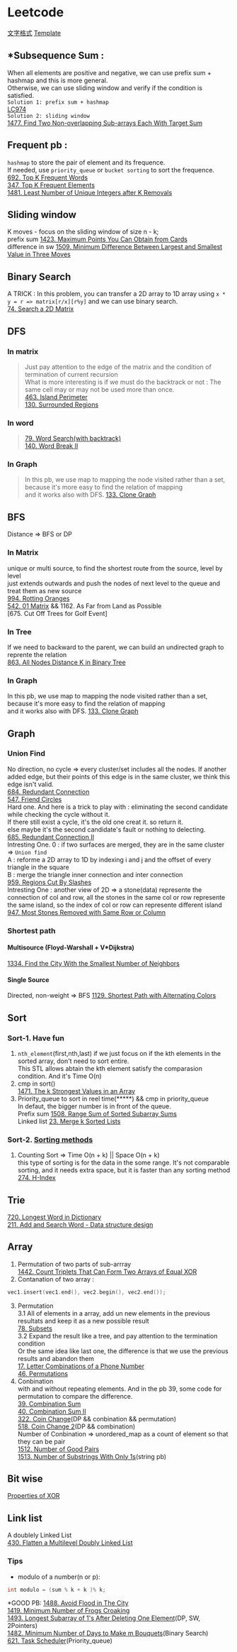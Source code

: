 # Leetcode
[文字格式](https://blog.csdn.net/u012067966/article/details/50736647)
[Template](https://blog.csdn.net/fuxuemingzhu/article/details/101900729)
## *Subsequence Sum :
When all elements are positive and negative, we can use prefix sum + hashmap and this is more general.<br>
Otherwise, we can use sliding window and verify if the condition is satisfied.<br>
`Solution 1: prefix sum + hashmap`<br>
[LC974](https://github.com/AL2O3-Z/Leetcode/blob/master/Structure/Unordered_map/974.%20Subarray%20Sums%20Divisible%20by%20K)<br>
`Solution 2: sliding window`<br>
[1477. Find Two Non-overlapping Sub-arrays Each With Target Sum](https://github.com/AL2O3-Z/Leetcode/blob/master/Slide%20Window/1477.%20Find%20Two%20Non-overlapping%20Sub-arrays%20Each%20With%20Target%20Sum)
## Frequent pb :
`hashmap` to store the pair of element and its frequence. <br>
If needed, use `priority_queue` or `bucket sorting` to sort the frequence.<br>
[692. Top K Frequent Words](https://github.com/AL2O3-Z/Leetcode/blob/master/Structure/Queue/692.%20Top%20K%20Frequent%20Words)<br>
[347. Top K Frequent Elements](https://github.com/AL2O3-Z/Leetcode/blob/master/Sort/347.%20Top%20K%20Frequent%20Elements)<br>
[1481. Least Number of Unique Integers after K Removals](https://github.com/AL2O3-Z/Leetcode/blob/master/Sort/1481.%20Least%20Number%20of%20Unique%20Integers%20after%20K%20Removals)<br>
## Sliding window
K moves - focus on the sliding window of size n - k;<br>
prefix sum  [1423. Maximum Points You Can Obtain from Cards](https://github.com/AL2O3-Z/Leetcode/blob/master/Slide%20Window/1423.%20Maximum%20Points%20You%20Can%20Obtain%20from%20Cards)<br>
difference in sw [1509. Minimum Difference Between Largest and Smallest Value in Three Moves](https://github.com/AL2O3-Z/Leetcode/blob/master/Slide%20Window/1509.%20Minimum%20Difference%20Between%20Largest%20and%20Smallest%20Value%20in%20Three%20Moves)<br>
## Binary Search
A TRICK : In this problem, you can transfer a 2D array to 1D array using `x * y = r => matrix[r/x][r%y]`
and we can use binary search.<Br>
[74. Search a 2D Matrix](https://github.com/AL2O3-Z/Leetcode/blob/master/Search/74.%20Search%20a%202D%20Matrix)<br>

## DFS 
### In matrix
>Just pay attention to the edge of the matrix and the condition of termination of current recursion<br>
What is more interesting is if we must do the backtrack or not : The same cell may or may not be used more than once.<br>
[463. Island Perimeter](https://github.com/AL2O3-Z/Leetcode/blob/master/Search/463.%20Island%20Perimeter)<br>
>[130. Surrounded Regions](https://github.com/AL2O3-Z/Leetcode/blob/master/Search/130.%20Surrounded%20Regions)<br>
### In word
>[79. Word Search(with backtrack)](https://leetcode.com/problems/word-search/)<br>
>[140. Word Break II](https://github.com/AL2O3-Z/Leetcode/blob/master/Hard/212.%20Word%20Search%20II)<br>
### In Graph
>In this pb, we use map to mapping the node visited rather than a set, because it's more easy to find the relation of mapping<br>
and it works also with DFS.
[133. Clone Graph](https://github.com/AL2O3-Z/Leetcode/blob/master/Graph/133.%20Clone%20Graph)
## BFS 
Distance => BFS or DP
### In Matrix
unique or multi source, to find the shortest route from the source, level by level<br>
just extends outwards and push the nodes of next level to the queue and treat them as new source <br>
[994. Rotting Oranges](https://github.com/AL2O3-Z/Leetcode/blob/master/Search/994.%20Rotting%20Oranges)<br>
[542. 01 Matrix](https://github.com/AL2O3-Z/Leetcode/blob/master/Search/542.%2001%20Matrix) && 1162. As Far from Land as Possible<br>
[675. Cut Off Trees for Golf Event]
### In Tree
If we need to backward to the parent, we can build an undirected graph to reprente the relation<br>
[863. All Nodes Distance K in Binary Tree](https://github.com/AL2O3-Z/Leetcode/blob/master/Tree/863.%20All%20Nodes%20Distance%20K%20in%20Binary%20Tree)<br>
### In Graph
In this pb, we use map to mapping the node visited rather than a set, because it's more easy to find the relation of mapping<br>
and it works also with DFS.
[133. Clone Graph](https://github.com/AL2O3-Z/Leetcode/blob/master/Graph/133.%20Clone%20Graph)
## Graph
### Union Find
No direction, no cycle => every cluster/set includes all the nodes. If another added edge, but their points of this edge is in the same cluster, we think this edge isn't valid.<br>
[684. Redundant Connection](https://github.com/AL2O3-Z/Leetcode/blob/master/Graph/684.%20Redundant%20Connection)<br>
[547. Friend Circles](https://github.com/AL2O3-Z/Leetcode/blob/master/Graph/547.%20Friend%20Circles)<br>
Hard one. And here is a trick to play with : eliminating the second candidate while checking the cycle without it.<br>
If there still exist a cycle, it's the old one creat it. so return it.<br>
else maybe it's the second candidate's fault or nothing to delecting.<br>
[685. Redundant Connection II](https://github.com/AL2O3-Z/Leetcode/blob/master/Graph/685.%20Redundant%20Connection%20II)<br>
Intresting One. 0 : if two surfaces are merged, they are in the same cluster => `Union find`<br>
A : reforme a 2D array to 1D by indexing i and j and the offset of every triangle in the square <br>
B : merge the triangle inner connection and inter connection <br>
[959. Regions Cut By Slashes](https://github.com/AL2O3-Z/Leetcode/blob/master/Graph/959.%20Regions%20Cut%20By%20Slashes)<br>
Intresting One : another view of 2D => a stone(data) represente the connection of col and row, all the stones in the same col or row represente the same island, so the index of col or row can represente different island<br>
[947. Most Stones Removed with Same Row or Column](https://github.com/AL2O3-Z/Leetcode/blob/master/Graph/947.%20Most%20Stones%20Removed%20with%20Same%20Row%20or%20Column)<br>
### Shortest path
#### Multisource (Floyd-Warshall + V*Dijkstra)
[1334. Find the City With the Smallest Number of Neighbors](https://github.com/AL2O3-Z/Leetcode/blob/master/Graph/1334.%20Find%20the%20City%20With%20the%20Smallest%20Number%20of%20Neighbors%20at%20a%20Threshold%20Distance)<br>
#### Single Source
Directed, non-weight => BFS [1129. Shortest Path with Alternating Colors](https://github.com/AL2O3-Z/Leetcode/blob/master/Graph/1129.%20Shortest%20Path%20with%20Alternating%20Colors)<br>
## Sort
### Sort-1. Have fun
1. `nth_element`(first,nth,last) if we just focus on if the kth elements in the sorted array, don't need to sort entire. <br>
This STL allows abtain the kth element satisfy the comparasion condition. And it's Time O(n) <br>
2. cmp in sort()<Br>
[1471. The k Strongest Values in an Array](https://leetcode.com/problems/the-k-strongest-values-in-an-array/)<br>
3. Priority_queue to sort in reel time(*****) && cmp in priority_queue<br>
In defaut, the bigger number is in front of the queue.<br>
Prefix sum [1508. Range Sum of Sorted Subarray Sums](https://github.com/AL2O3-Z/Leetcode/blob/master/Sort/1508.%20Range%20Sum%20of%20Sorted%20Subarray%20Sums)<br>
Linked list [23. Merge k Sorted Lists](https://github.com/AL2O3-Z/Leetcode/blob/master/Sort/23.%20Merge%20k%20Sorted%20Lists)<br>

### Sort-2. [Sorting methods](https://www.cnblogs.com/onepixel/p/7674659.html)
1. Counting Sort => Time O(n + k) || Space O(n + k)<br>
this type of sorting is for the data in the some range. It's not comparable sorting, and it needs extra space, but it is faster than any sorting method<br>
[274. H-Index](https://github.com/AL2O3-Z/Leetcode/blob/master/Sort/274.%20H-Index)<br>
## Trie
[720. Longest Word in Dictionary](https://github.com/AL2O3-Z/Leetcode/blob/master/Structure/String/720.%20Longest%20Word%20in%20Dictionary)<br>
[211. Add and Search Word - Data structure design](https://leetcode.com/problems/add-and-search-word-data-structure-design/)<br>
## Array
1. Permutation of two parts of sub-arrray<br>
[1442. Count Triplets That Can Form Two Arrays of Equal XOR](https://github.com/AL2O3-Z/Leetcode/blob/master/Structure/Array/1442.%20Count%20Triplets%20That%20Can%20Form%20Two%20Arrays%20of%20Equal%20XOR)<br>
2. Contanation of two array : 
```cpp
vec1.insert(vec1.end(), vec2.begin(), vec2.end());
```
3. Permutation<br>
3.1 All of elements in a array, add un new elements in the previous resultats and keep it as a new possible result<br>
[78. Subsets](https://github.com/AL2O3-Z/Leetcode/blob/master/Structure/Array/78.%20Subsets)<br>
3.2 Expand the result like a tree, and pay attention to the termination condition<br>
Or the same idea like last one, the difference is that we use the previous results and abandon them<br>
[17. Letter Combinations of a Phone Number](https://leetcode.com/problems/letter-combinations-of-a-phone-number/)<br>
[46. Permutations](https://leetcode.com/problems/permutations/)<br>
4. Conbination<br>
with and without repeating elements. And in the pb 39, some code for permutation to compare the difference.<br>
[39. Combination Sum](https://github.com/AL2O3-Z/Leetcode/blob/master/Structure/Array/39.%20Combination%20Sum)<br>
[40. Combination Sum II](https://github.com/AL2O3-Z/Leetcode/blob/master/Structure/Array/40.%20Combination%20Sum%20II)<br>
[322. Coin Change](https://github.com/AL2O3-Z/Leetcode/blob/master/DP/322.%20Coin%20Change)(DP && conbination && permutation)<br>
[518. Coin Change 2](https://github.com/AL2O3-Z/Leetcode/blob/master/DP/518.%20Coin%20Change%202)(DP && combination)<br>
Number of Conbination => unordered_map as a count of element so that they can be pair<br>
[1512. Number of Good Pairs](https://github.com/AL2O3-Z/Leetcode/blob/master/Structure/Array/1512.%20Number%20of%20Good%20Pairs)<br>
[1513. Number of Substrings With Only 1s](https://github.com/AL2O3-Z/Leetcode/blob/master/Structure/String/1513.%20Number%20of%20Substrings%20With%20Only%201s)(string pb)<br>
## Bit wise
[Properties of XOR ](https://accu.org/index.php/journals/1915)
## Link list
A doublely Linked List<br>
[430. Flatten a Multilevel Doubly Linked List](https://github.com/AL2O3-Z/Leetcode/blob/master/Link%20List/430.%20Flatten%20a%20Multilevel%20Doubly%20Linked%20List)
### Tips
* modulo of a number(n or p): 
```cpp
int modulo = (sum % k + k )% k;
```
*GOOD PB:
[1488. Avoid Flood in The City](https://github.com/AL2O3-Z/Leetcode/blob/master/Structure/Array/1488.%20Avoid%20Flood%20in%20The%20City)<br>
[1419. Minimum Number of Frogs Croaking](https://github.com/AL2O3-Z/Leetcode/blob/master/Structure/String/1419.%20Minimum%20Number%20of%20Frogs%20Croaking)<br>
[1493. Longest Subarray of 1's After Deleting One Element](https://github.com/AL2O3-Z/Leetcode/blob/master/Slide%20Window/1493.%20Longest%20Subarray%20of%201's%20After%20Deleting%20One%20Element)(DP, SW, 2Pointers)<br>
[1482. Minimum Number of Days to Make m Bouquets](https://github.com/AL2O3-Z/Leetcode/blob/master/Search/1482.%20Minimum%20Number%20of%20Days%20to%20Make%20m%20Bouquets)(Binary Search)<br>
[621. Task Scheduler](https://leetcode.com/problems/task-scheduler/)(Priority_queue)<br>
